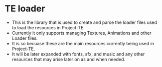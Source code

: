 # TE loader

  - This is the library that is used to create and parse the loader files used to load the resources in Project-TE.
  - Currently it only supports managing Textures, Animations and other Loader files.
  - It is so becuase these are the main resources currently being used in Project-TE.
  - It will be later expanded with fonts, sfx, and music and any other resources that may arise later on as and when needed.
